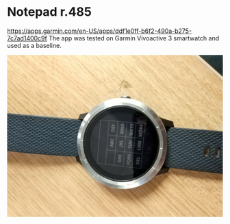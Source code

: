 # Notepad r.485

https://apps.garmin.com/en-US/apps/ddf1e0ff-b6f2-490a-b275-7c7ad1400c9f
The app was tested on Garmin Vivoactive 3 smartwatch and used as a baseline.

![Smartwatch Notepad](Images/SN.jpg)
